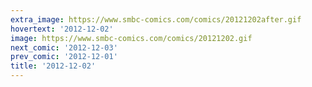 ```yaml
---
extra_image: https://www.smbc-comics.com/comics/20121202after.gif
hovertext: '2012-12-02'
image: https://www.smbc-comics.com/comics/20121202.gif
next_comic: '2012-12-03'
prev_comic: '2012-12-01'
title: '2012-12-02'
---
```


